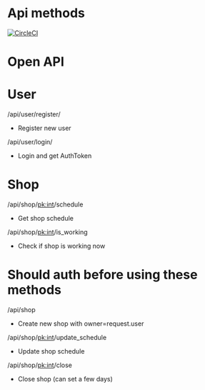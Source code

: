 # Api methods

[![CircleCI](https://circleci.com/gh/vstasn/django-shop-schedule.svg?style=svg)](https://circleci.com/gh/vstasn/django-shop-schedule)

# Open API
# User
/api/user/register/
- Register new user

/api/user/login/
- Login and get AuthToken

# Shop
/api/shop/<pk:int>/schedule
- Get shop schedule

/api/shop/<pk:int>/is_working
- Check if shop is working now

# Should auth before using these methods
/api/shop
- Create new shop with owner=request.user

/api/shop/<pk:int>/update_schedule
- Update shop schedule

/api/shop/<pk:int>/close
- Close shop (can set a few days)